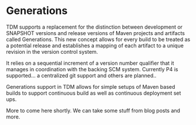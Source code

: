 # Generations

TDM supports a replacement for the distinction between development or SNAPSHOT
versions and release versions of Maven projects and artifacts called
Generations. This new concept allows for every build to be treated as a
potential release and establishes a mapping of each artifact to a unique
revision in the version control system. 

It relies on a sequential increment of a version number qualifier that it
manages in coordination with the backing SCM system. Currently P4 is
supported... a centralized git support and others are planned.. 

Generations support in TDM allows for simple setups of Maven based builds to
support continuous build as well as continuous deployment set ups.

More to come here shortly. We can take some stuff from blog posts and more. 